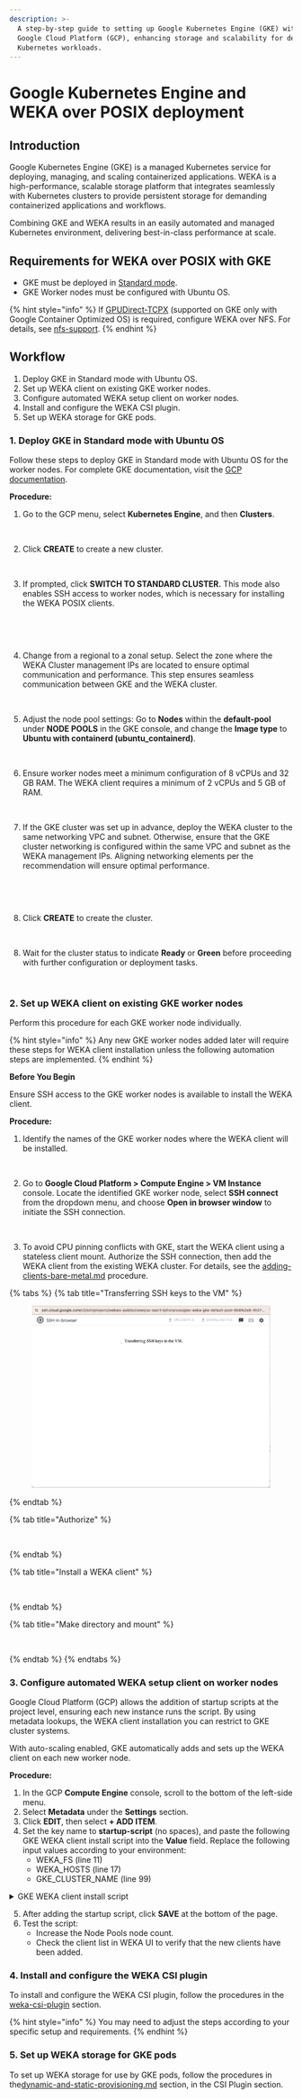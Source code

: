 ```yaml
---
description: >-
  A step-by-step guide to setting up Google Kubernetes Engine (GKE) with WEKA on
  Google Cloud Platform (GCP), enhancing storage and scalability for demanding
  Kubernetes workloads.
---
```


# Google Kubernetes Engine and WEKA over POSIX deployment

## Introduction

Google Kubernetes Engine (GKE) is a managed Kubernetes service for deploying, managing, and scaling containerized applications. WEKA is a high-performance, scalable storage platform that integrates seamlessly with Kubernetes clusters to provide persistent storage for demanding containerized applications and workflows.

Combining GKE and WEKA results in an easily automated and managed Kubernetes environment, delivering best-in-class performance at scale.

## Requirements for WEKA over POSIX with GKE

* GKE must be deployed in [Standard mode](https://cloud.google.com/kubernetes-engine/docs/concepts/choose-cluster-mode#why-standard).
* GKE Worker nodes must be configured with Ubuntu OS.

{% hint style="info" %}
If [GPUDirect-TCPX](https://cloud.google.com/compute/docs/gpus/gpudirect) (supported on GKE only with Google Container Optimized OS) is required, configure WEKA over NFS. For details, see [nfs-support](../../additional-protocols/nfs-support/ "mention").
{% endhint %}

## Workflow

1. Deploy GKE in Standard mode with Ubuntu OS.
2. Set up WEKA client on existing GKE worker nodes.
3. Configure automated WEKA setup client on worker nodes.
4. Install and configure the WEKA CSI plugin.
5. Set up WEKA storage for GKE pods.

### 1. Deploy GKE in Standard mode with Ubuntu OS

Follow these steps to deploy GKE in Standard mode with Ubuntu OS for the worker nodes. For complete GKE documentation, visit the [GCP documentation](https://cloud.google.com/kubernetes-engine/docs).

**Procedure:**

1. Go to the GCP menu, select **Kubernetes Engine**, and then **Clusters**.

<figure><img src="https://lh7-us.googleusercontent.com/docsz/AD_4nXe7js2-Za8ecCfalw-w36aPDcOhr0hYENsQqgUSppY_F7Pe9or1s4f1v66IIiwubpUticNNcYa_Tmg6CyWD_4RvOoDzzT_9LQKaPgly-ZRGf6PxtKYc4MGHLsFh2Fdt-WEyVLn3vDATLtXCNftjPy114YmK7pzHsCaC2OE42Q?key=pmcWhfRW5GQA1x-KXJSIuA" alt=""><figcaption></figcaption></figure>

2. Click **CREATE** to create a new cluster.

<figure><img src="https://lh7-us.googleusercontent.com/docsz/AD_4nXeWrY0z7zDdleUBG99xAOsY3l-cUgE21EWBxc1dnzumZL_vM0EzG0KJ3Br7KQYKri89UPX4-SAlT6Le48jCsXrBrdjhRNwheoug6LdqwE-Gmp8Od853-Wi2ntIcwfPTJ_Mt4E_dyrbr6_mRVevEdW1vdL3BY-rv9_lBnZ_-IQ?key=pmcWhfRW5GQA1x-KXJSIuA" alt=""><figcaption></figcaption></figure>

3. If prompted, click **SWITCH TO STANDARD CLUSTER.** This mode also enables SSH access to worker nodes, which is necessary for installing the WEKA POSIX clients.

<figure><img src="https://lh7-us.googleusercontent.com/docsz/AD_4nXdl3dWZ_WebOkRZtf0POFi5hXdG2x9HuBCNs65FcGPO65iIE1xvS6GqrqR8a8ANamnog77o-LrSWxBew7I6DHfHjTipsPMzO27DfeqsUlp1SWneMQtF-V1f65u8yNX8vxnH0cvMYtj3z2RxqEgqQXEJfDT2ZBnGPR77tqdo?key=pmcWhfRW5GQA1x-KXJSIuA" alt=""><figcaption></figcaption></figure>

<figure><img src="https://lh7-us.googleusercontent.com/docsz/AD_4nXdiqiPkERPHqtfvdnG-0Rc4CO81EKFALcIxkq14TSSBNZZJKsrMWWrdygnag4VArNi2D9sKYuRsYPoB5dEbAndQwNMIO4MW7uNUnSSrr511U9WAXzZtB2Ywe5yB4wbiTus7SOEsjUcT8ly9soro9WIUoTyDk6D0SL3ZaMP6qQ?key=pmcWhfRW5GQA1x-KXJSIuA" alt=""><figcaption></figcaption></figure>

4. Change from a regional to a zonal setup. Select the zone where the WEKA Cluster management IPs are located to ensure optimal communication and performance. This step ensures seamless communication between GKE and the WEKA cluster.

<figure><img src="https://lh7-us.googleusercontent.com/docsz/AD_4nXdWO4qd8vt3kllEoS8tNKUe205TcI0eE_hCSKtrhCx_aS4H5yKUY_vDlioa4P_1vZrBjRjyEuyTCYbR1E9Rc1QTqmIztZcy-gVBwEqAtSJ74mK0itx3PWWBj7OFE1-sjKf_HOfYIvbKtsHAe6goKNvCngssARLIYQ_Vxz7pfA?key=pmcWhfRW5GQA1x-KXJSIuA" alt=""><figcaption></figcaption></figure>

5. Adjust the node pool settings: Go to **Nodes** within the **default-pool** under **NODE POOLS** in the GKE console, and change the **Image type** to **Ubuntu with containerd (ubuntu\_containerd)**.

<figure><img src="https://lh7-us.googleusercontent.com/docsz/AD_4nXfYSvYN_gCungoz6cPuIxzppBGbC9RSvMlrgr3fbtCKMKplWi6hZLmEGNWzV1qBCJGB9JF-WekXnz4xRlQxiDoeDdvmB-jmbUjNQZaQRfnsbCZKzb66IK99WE0NmDxkUWIMvM1l-vq6fzqJZqp5vgso58hH8x5-pe6MIdSxNA?key=pmcWhfRW5GQA1x-KXJSIuA" alt=""><figcaption></figcaption></figure>

6. Ensure worker nodes meet a minimum configuration of 8 vCPUs and 32 GB RAM. The WEKA client requires a minimum of 2 vCPUs and 5 GB of RAM.

<figure><img src="https://lh7-us.googleusercontent.com/docsz/AD_4nXcjUHQIwEBPTZABA5tgX7d8XV53-88z5b8epKIc_fX9Q9qZuRcLPpiKLsKAoCrPZmE3Hj9Se5-VNLQvFWgrb6hATRyV9UikVxUn8gfqtWZ-CLdy3CdaFQDVpAJ8q7w1OZp6MVGUDIuTr2RlnLDFOAZELVqx2nOZvlG8u5qw?key=pmcWhfRW5GQA1x-KXJSIuA" alt=""><figcaption></figcaption></figure>

7. If the GKE cluster was set up in advance, deploy the WEKA cluster to the same networking VPC and subnet. Otherwise, ensure that the GKE cluster networking is configured within the same VPC and subnet as the WEKA management IPs. Aligning networking elements per the recommendation will ensure optimal performance.

<figure><img src="https://lh7-us.googleusercontent.com/docsz/AD_4nXc5P1eisd6vPHVpzOSOaqtDPiZ9PxkOgozRt0oDCkKB-TXCusX3_gQQcIwHNYkU6ag-G0BaDGpPhCQZAsVEUzHYON0wfu7RIQXpiJpaBW_PKxWtcCz9_MkPgtIXpqrlAtYazbfP-pnEMlAGROKPEM_XG_iDUtVwQ3tpKfQV5Q?key=pmcWhfRW5GQA1x-KXJSIuA" alt=""><figcaption></figcaption></figure>

<figure><img src="https://lh7-us.googleusercontent.com/docsz/AD_4nXfaaCA6140795DaNo8a0WRhUPIuVQk_hHDd1GZ8UHYlxGubV9rSC2YMYSmvA7I8RuxJA_4grBFyRldoeWv5_XJ_pT2ncMbGiRUNrXazd0gP54FK2hMLJrS5PgR1JSfA2YFU5uJ32RmJ8X5pZOh9czYvZ7X1UiBKtX2DCmt13Q?key=pmcWhfRW5GQA1x-KXJSIuA" alt=""><figcaption></figcaption></figure>

8. Click **CREATE** to create the cluster.

<figure><img src="https://lh7-us.googleusercontent.com/docsz/AD_4nXed4i-476nzMh0I-oJuiijDuDO4i7TguldIN-boK_Y2piO2y5coz8h4yzYJg_rPA8Z1K57ksz7IeIuTvya6x-0yuJRdSknbcazfrWSNa95FLpLCSwGO0DOsmT4Gv82mvH1l-ipYgL3WVdXlZucIFCpIeVmN9wYqtsiSyu9h7g?key=pmcWhfRW5GQA1x-KXJSIuA" alt=""><figcaption></figcaption></figure>

8. Wait for the cluster status to indicate **Ready** or **Green** before proceeding with further configuration or deployment tasks.

<figure><img src="https://lh7-us.googleusercontent.com/docsz/AD_4nXdVazQ4v1lXR7yEZAKt9Rqdt8YsPuBzOfjb0WAqW6H4U3AK-oJveh1wkOoHoLQwFl4E1UyRt1O_S4PcOwwY2S4_g_Llo1alkSPZvg37jAVt3m3I5uF8eAM2nGJ6lZ_E1tSx_iRYtV2_xwaDOAbaEMYBHuYdo7VWMELChHNEXQ?key=pmcWhfRW5GQA1x-KXJSIuA" alt=""><figcaption></figcaption></figure>

### 2. Set up WEKA client on existing GKE worker nodes

Perform this procedure for each GKE worker node individually.

{% hint style="info" %}
Any new GKE worker nodes added later will require these steps for WEKA client installation unless the following automation steps are implemented.
{% endhint %}

**Before You Begin**

Ensure SSH access to the GKE worker nodes is available to install the WEKA client.

**Procedure:**

1. Identify the names of the GKE worker nodes where the WEKA client will be installed.

<figure><img src="https://lh7-us.googleusercontent.com/docsz/AD_4nXf3Aik8MJkbu4UFVBH-Mfcc4YAUm-OFES2z5UHuDkv0KbWOn3mC7K5V0CaBw_BoSwWYhot70uiOQPuHSUb7KPGnkEc6mwbwQWXG6YGYWEsJ4uABlvtAnMt1KRXXoK7xe4gxXbKIICcwVXgTWEPNVQpOpumzH4FW36iOkTWo?key=pmcWhfRW5GQA1x-KXJSIuA" alt=""><figcaption></figcaption></figure>

2. Go to **Google Cloud Platform > Compute Engine > VM Instance** console. Locate the identified GKE worker node, select **SSH connect** from the dropdown menu, and choose **Open in browser window** to initiate the SSH connection.

<figure><img src="https://lh7-us.googleusercontent.com/docsz/AD_4nXfaFLru7kgPoKpFe9FplHvpt-yQs4oWT0FlnD8zwt6U7kRx9Krn1ezVpn7H6yWmiQkn8BqEQWsUPGyzbWF8LeW5XMnLh9R3Y2Uw5x4hJMYqdyfjQ-IRaw2cutTjJCJsJj7J8hxw-wAf27wa0U_yyrtevScRS8aJN84zEvcueQ?key=pmcWhfRW5GQA1x-KXJSIuA" alt=""><figcaption></figcaption></figure>

3. To avoid CPU pinning conflicts with GKE, start the WEKA client using a stateless client mount. Authorize the SSH connection, then add the WEKA client from the existing WEKA cluster. For details, see the [adding-clients-bare-metal.md](../bare-metal/adding-clients-bare-metal.md "mention") procedure.

{% tabs %}
{% tab title="Transferring SSH keys to the VM" %}
<figure><img src="../../.gitbook/assets/image (163).png" alt=""><figcaption></figcaption></figure>
{% endtab %}

{% tab title="Authorize" %}
<figure><img src="https://lh7-us.googleusercontent.com/docsz/AD_4nXdOp0Ga1pI1vr5uFQNTGoRd-Vxc2Kig6p-AMKetPUs_oYktzIXZnwQwxyotjie0sYL5SYS0umYQ1OUeZzVSjJSZVV755o8bFCTFeavWJQwsdIkwug3lPgIzFO1Dng--jJENpgTn053f5CzNgJZt8heLv5TCy_nw6eU3Kndo?key=pmcWhfRW5GQA1x-KXJSIuA" alt=""><figcaption></figcaption></figure>
{% endtab %}

{% tab title="Install a WEKA client" %}
<figure><img src="https://lh7-us.googleusercontent.com/docsz/AD_4nXdI8lv7DFfl-Y3ouYTikT3NHuvjSze6uWaG9pyUvEYGwAEenqVuxK2TN5P2senW4pUPMnlrp88pDFCFwGQ6ni2BohKU-AxaSFWFPrl46Hfju3Vx3QPuHRXYE5ZrTDzAciwaduSpazZgSYYRda_VAKmbQ15MXYgH1nVIRCIrQg?key=pmcWhfRW5GQA1x-KXJSIuA" alt=""><figcaption></figcaption></figure>
{% endtab %}

{% tab title="Make directory and mount" %}
<figure><img src="https://lh7-us.googleusercontent.com/docsz/AD_4nXd4h1rADicmGaJrhqe50gVcvmSoNxYeI_takFqIVELuqJ8oVB8p-PuNTgIBwIJPu-EFOoN9E89xJkfQs-Hy2237Gqf9vZKeZyw7JHZpdMrpZKnuqZDrkKWA-VZqm134DEmC3VqizjvG1f0_YH3i4IcJMiqVurUKR44TOuZv?key=pmcWhfRW5GQA1x-KXJSIuA" alt=""><figcaption></figcaption></figure>
{% endtab %}
{% endtabs %}

### 3.  Configure automated WEKA setup client on worker nodes

Google Cloud Platform (GCP) allows the addition of startup scripts at the project level, ensuring each new instance runs the script. By using metadata lookups, the WEKA client installation you can restrict to GKE cluster systems.

With auto-scaling enabled, GKE automatically adds and sets up the WEKA client on each new worker node.

**Procedure:**

1. In the GCP **Compute Engine** console, scroll to the bottom of the left-side menu.
2. Select **Metadata** under the **Settings** section.
3. Click **EDIT**, then select **+ ADD ITEM**.
4. Set the key name to **startup-script** (no spaces), and paste the following GKE WEKA client install script into the **Value** field. Replace the following input values according to your environment:
   * WEKA\_FS (line 11)
   * WEKA\_HOSTS (line 17)
   * GKE\_CLUSTER\_NAME (line 99)

<details>

<summary>GKE WEKA client install script</summary>

{% code lineNumbers="true" %}
```bash
curl -sS -H 'Metadata-Flavor: Google' 'http://metadata.google.internal/computeMetadata/v1/instance/?recursive=true&alt=json' | jq '.attributes."cluster-name"' -r

(
    #!/usr/bin/env bash

    set -euo pipefail

    DEBIAN_FRONTEND=noninteractive
    ROOT_MOUNT_DIR="${ROOT_MOUNT_DIR:-/root}"
    
    export WEKA_FS="default"

    # Mount point for weka filesystem
    export WEKA_MOUNT="/mnt/gkeclient"
    
    # Its good to add 2-3 servers in case one is not available 
    export WEKA_HOSTS="10.0.0.8,10.0.0.9,10.0.0.10"
    
    # Timeout for how long the client is inaccessible before being removed from the cluster
    
    # Default is 86400 (24hrs) in a more dynamic environment it can be lower. 
    export WEKA_CLIENTTIMEOUNT="3600"
    
    # Number of cores to add to WEKA FrontEnd.
    export WEKA_FRONTENDCORES=2
    
    # First IP taken from WEKA_HOSTS list to download the client from.
    export WEKA_DOWNLOADIP=$(echo "$WEKA_HOSTS" | cut -d',' -f1)
  
  
    echo "Installing dependencies"
    apt-get update
    apt-get install -y apt-transport-https curl gnupg lsb-release jq

    echo "Installing gcloud SDK"
    snap install google-cloud-sdk --classic

    echo "Getting node metadata"
    ALL_METADATA="$(curl -sS -H 'Metadata-Flavor: Google' 'http://metadata.google.internal/computeMetadata/v1/instance/?recursive=true&alt=json')"
    NODE_NAME="$(curl -sS http://metadata.google.internal/computeMetadata/v1/instance/name -H 'Metadata-Flavor: Google')"
    ZONE="$(curl -sS http://metadata.google.internal/computeMetadata/v1/instance/zone -H 'Metadata-Flavor: Google' | awk -F  "/" '{print $4}')"

    echo "Setting up disks"
    DISK_NAME="$NODE_NAME-wekadir"

    if ! gcloud compute disks list --filter="name:$DISK_NAME" | grep "$DISK_NAME" > /dev/null; then
        echo "Creating $DISK_NAME"
        gcloud compute disks create "$DISK_NAME" --size=$(( 1024*20 )) --zone="$ZONE"
    else
        echo "$DISK_NAME already exists"
    fi

    if ! gcloud compute instances describe "$NODE_NAME" --zone "$ZONE" --format '(disks[].source)' | grep "$DISK_NAME" > /dev/null; then
        echo "Attaching $DISK_NAME to $NODE_NAME"
        gcloud compute instances attach-disk "$NODE_NAME" --device-name=sdb --disk "$DISK_NAME" --zone "$ZONE"
    else
        echo "$DISK_NAME is already attached to $NODE_NAME"
    fi
    function create_wekaio_partition() {
        echo "--------------------------------------------"
        echo " Creating local filesystem on WekaIO volume "
        echo "--------------------------------------------"

        wekaiosw_device="/dev/sdb"
        if mount | grep -w $wekaiosw_device | grep -w /opt/weka; then
          echo "Weka volume is already mounted"
        else
          echo "Formatting and mounting Weka trace volume"
          mkfs.ext4 -L wekaiosw ${wekaiosw_device} || return 1
          mkdir -p /opt/weka || return 1
          mount $wekaiosw_device /opt/weka || return 1
          echo "LABEL=wekaiosw /opt/weka ext4 defaults 0 2" >>/etc/fstab
        fi
    }
    function prepare_weka_env() {
        echo "--------------- ENV ---------------"
        env
        echo "--------------- ENV ---------------"
        create_wekaio_partition || logger -s -t weka.install "Failed creating wekaio partition"
    }

    function start_weka_client() {
        prepare_weka_env
        if ! which weka; then
          echo "Installing agent from ${WEKA_DOWNLOADIP}"
          curl --fail --max-time 10 "http://${WEKA_DOWNLOADIP}:14000/dist/v1/install" | sh || logger -s -t weka.install "Failed installing agent from the first backend"
        else
          echo "Weka seems already installed, skipping agent install"
        fi
        mkdir -p ${WEKA_MOUNT}
        if mount | grep -w ${WEKA_MOUNT}; then
          echo "Weka filesystem seems already mounted on endpoint, skipping mount"
        else          
          mount -t wekafs ${WEKA_HOSTS}/${WEKA_FS} ${WEKA_MOUNT} -o remove_after_secs=${WEKA_CLIENTTIMEOUNT},num_cores=${WEKA_FRONTENDCORES},net=udp || logger -s -t weka.install "Error mounting filesystem"
        fi
    }

## Update to the name of the GKE cluster
GKE_CLUSTER_NAME=my-gke-cloud-name
GKE_METADATA_CLUSTER_NAME=$(curl -sS -H 'Metadata-Flavor: Google' 'http://metadata.google.internal/computeMetadata/v1/instance/?recursive=true&alt=json' | jq '.attributes."cluster-name"' -r)

if [ "$GKE_CLUSTER_NAME" != "GKE_METADATA_CLUSTER_NAME" ]; then
    echo "Instance does not belong to GKE cluster $GKE_CLUSTER_NAME. Skipping installation"
else
    echo "Instance belongs to GKE cluster, initializing Weka client installation"
    start_weka_client
fi

) >/root/startup.out 2>/root/startup.err
```
{% endcode %}



</details>

5. After adding the startup script, click **SAVE** at the bottom of the page.
6. Test the script:
   * Increase the Node Pools node count.
   * Check the client list in WEKA UI to verify that the new clients have been added.

### 4. Install and configure the WEKA CSI plugin

To install and configure the WEKA CSI plugin, follow the procedures in the [weka-csi-plugin](../../appendices/weka-csi-plugin/ "mention") section.

{% hint style="info" %}
You may need to adjust the steps according to your specific setup and requirements.
{% endhint %}

### 5. Set up WEKA storage for GKE pods

To set up WEKA storage for use by GKE pods, follow the procedures in the[dynamic-and-static-provisioning.md](../../appendices/weka-csi-plugin/dynamic-and-static-provisioning.md "mention") section, in the CSI Plugin section.
